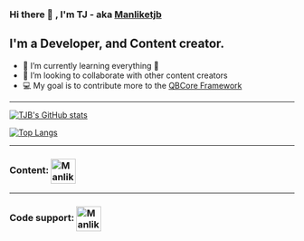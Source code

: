 ### Hi there 👋 , I'm TJ - aka [Manliketjb][website]

<script type="text/javascript" src="https://cdnjs.buymeacoffee.com/1.0.0/button.prod.min.js" data-name="bmc-button" data-slug="ManLikeTJB" data-color="#FFDD00" data-emoji=""  data-font="Cookie" data-text="Buy me a coffee" data-outline-color="#000000" data-font-color="#000000" data-coffee-color="#ffffff" ></script>

## I'm a Developer, and Content creator.

- 🌱 I’m currently learning everything 🤣
- 👯 I’m looking to collaborate with other content creators
- 💻 My goal is to contribute more to the [QBCore Framework][QBCore]

---

[![TJB's GitHub stats](https://github-readme-stats.vercel.app/api?username=Manliketjb&theme=radical)](https://github.com/Manliketjb)

[![Top Langs](https://github-readme-stats.vercel.app/api/top-langs/?username=Manliketjb&layout=compact&theme=radical)](https://github.com/Manliketjb)

---

### Content: [<img align="center" alt="Manliketjb | YouTube" width="44px" src="https://cdn.jsdelivr.net/npm/simple-icons@v3/icons/youtube.svg" />][youtube]

---

### Code support: [<img align="center" alt="Manliketjb | Twitter" width="44px" src="https://cdn.jsdelivr.net/npm/simple-icons@v3/icons/discord.svg" />][discord]


[website]: https://discord.com/invite/aYMPk4c/
[QBCore]: https://discord.gg/qbcore
[discord]: https://discord.gg/dH8nTwZW6r
[youtube]: https://www.youtube.com/channel/UCt5o-uXBUG9d2d4kQbgZzBg

 
